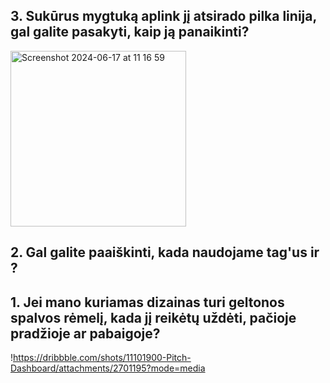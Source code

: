 ## 3. Sukūrus mygtuką aplink jį atsirado pilka linija, gal galite pasakyti, kaip ją panaikinti?
<img width="281" alt="Screenshot 2024-06-17 at 11 16 59" src="https://github.com/front-end-by-rimantas/50-grupe-klausimai/assets/168065713/a5452166-f2d6-4d24-a58f-69a0c6b913da">

## 2. Gal galite paaiškinti, kada naudojame tag'us <a> ir <buttom>?

## 1. Jei mano kuriamas dizainas turi geltonos spalvos rėmelį, kada jį reikėtų uždėti, pačioje pradžioje ar pabaigoje?
!https://dribbble.com/shots/11101900-Pitch-Dashboard/attachments/2701195?mode=media
